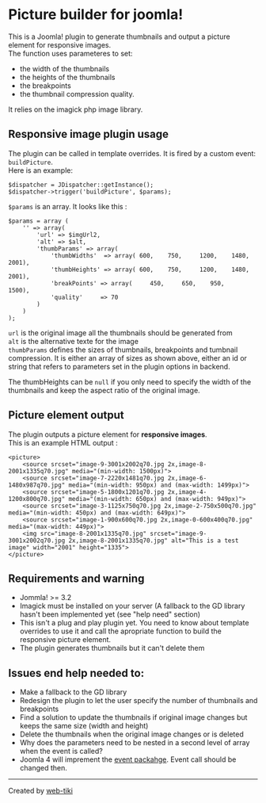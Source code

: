 # Picture builder for joomla!
This is a Joomla! plugin to generate thumbnails and output a picture element for responsive images.  
The function uses parameteres to set:
- the width of the thumbnails
- the heights of the thumbnails
- the breakpoints 
- the thumbnail compression quality.

It relies on the imagick php image library.

## Responsive image plugin usage
The plugin can be called in template overrides. It is fired by a custom event: `buildPicture`.   
Here is an example:

```
$dispatcher = JDispatcher::getInstance();
$dispatcher->trigger('buildPicture', $params);
```

`$params` is an array. It looks like this :


```
$params = array (
    '' => array( 
        'url' => $imgUrl2,
        'alt' => $alt,
        'thumbParams' => array(
            'thumbWidths'  => array( 600,    750,     1200,    1480,    2001),
            'thumbHeights' => array( 600,    750,     1200,    1480,    2001),
            'breakPoints' => array(     450,     650,    950,    1500),
            'quality'     => 70
        )
    )
);
```


`url` is the original image all the thumbnails should be generated from  
`alt` is the alternative texte for the image  
`thumbParams` defines the sizes of thumbnails, breakpoints and tumbnail compression. It is either an array of sizes as shown above, either an id or string that refers to parameters set in the plugin options in backend.


The thumbHeights can be `null` if you only need to specify the width of the thumbnails and keep the aspect ratio of the original image.

## Picture element output
The plugin outputs a picture element for **responsive images**.   
This is an example HTML output :

```
<picture>
    <source srcset="image-9-3001x2002q70.jpg 2x,image-8-2001x1335q70.jpg" media="(min-width: 1500px)">
    <source srcset="image-7-2220x1481q70.jpg 2x,image-6-1480x987q70.jpg" media="(min-width: 950px) and (max-width: 1499px)">
    <source srcset="image-5-1800x1201q70.jpg 2x,image-4-1200x800q70.jpg" media="(min-width: 650px) and (max-width: 949px)">
    <source srcset="image-3-1125x750q70.jpg 2x,image-2-750x500q70.jpg" media="(min-width: 450px) and (max-width: 649px)">
    <source srcset="image-1-900x600q70.jpg 2x,image-0-600x400q70.jpg" media="(max-width: 449px)">
    <img src="image-8-2001x1335q70.jpg" srcset="image-9-3001x2002q70.jpg 2x,image-8-2001x1335q70.jpg" alt="This is a test image" width="2001" height="1335">
</picture>
```

## Requirements and warning
- Jommla! >= 3.2
- Imagick must be installed on your server (A fallback to the GD library hasn't been implemented yet (see "help need" section)
- This isn't a plug and play plugin yet. You need to know about template overrides to use it and call the apropriate function to build the responsive picture element.
- The plugin generates thumbnails but it can't delete them


## Issues end help needed to:
- Make a fallback to the GD library
- Redesign the plugin to let the user specify the number of thumbnails and breakpoints
- Find a solution to update the thumbnails if original image changes but keeps the same size (width and height)
- Delete the thumbnails when the original image changes or is deleted
- Why does the parameters need to be nested in a second level of array when the event is called?
- Joomla 4 will imprement the [event packahge](https://github.com/joomla-framework/event/tree/2.0-dev). Event call should be changed then.
-------------

Created by [web-tiki](https://web-tiki.com)

